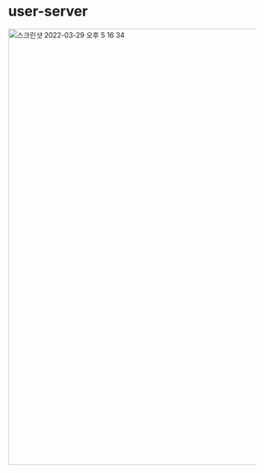 # user-server


<img width="888" alt="스크린샷 2022-03-29 오후 5 16 34" src="https://user-images.githubusercontent.com/1306094/160566030-6a762775-10eb-40ee-89d5-5e63d464667d.png">
